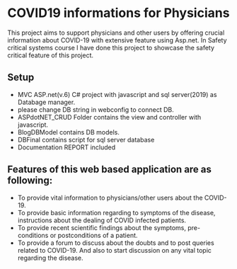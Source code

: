 # COVID19 informations for Physicians
This project aims to support physicians and other users by offering crucial information about COVID-19 with extensive feature using Asp.net.
In Safety critical systems course I have done this project to showcase the safety critical feature of this project.

## Setup
- MVC ASP.net(v.6) C# project with javascript and sql server(2019) as Databage manager.
- please change DB string in webconfig to connect DB.
- ASPdotNET_CRUD Folder contains the view and controller with javascript.
- BlogDBModel contains DB models.
- DBFinal contains script for sql server database
- Documentation REPORT included 

## Features of this web based application are as following:
- To provide vital information to physicians/other users about the COVID-19.
- To provide basic information regarding to symptoms of the disease, instructions about the
dealing of COVID infected patients.
- To provide recent scientific findings about the symptoms, pre-conditions or postconditions
of a patient.
- To provide a forum to discuss about the doubts and to post queries related to COVID-19.
And also to start discussion on any vital topic regarding the disease.
